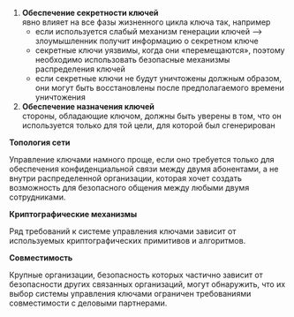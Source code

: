 1. **Обеспечение секретности ключей**<br>явно влияет на все фазы жизненного цикла ключа так, например
    - если используется слабый механизм генерации ключей --> злоумышленник получит информацию о секретном ключе
    - секретные ключи уязвимы, когда они «перемещаются», поэтому необходимо использовать безопасные механизмы распределения ключей
    - если секретные ключи не будут уничтожены должным образом, они могут быть восстановлены после предполагаемого времени уничтожения
2. **Обеспечение назначения ключей**<br>стороны, обладающие ключом, должны быть уверены в том, что он используется только для той цели, для которой был сгенерирован

**Топология сети**

Управление ключами намного проще, если оно требуется только для обеспечения конфиденциальной связи между двумя абонентами, а не внутри распределенной организации, которая хочет создать возможность для безопасного общения между любыми двумя сотрудниками.

**Криптографические механизмы**

Ряд требований к системе управления ключами зависит от используемых криптографических примитивов и алгоритмов.

**Совместимость**

Крупные организации, безопасность которых частично зависит от безопасности других связанных организаций, могут обнаружить, что их выбор системы управления ключами ограничен требованиями совместимости с деловыми партнерами.
